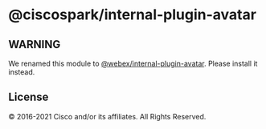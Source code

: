 # @ciscospark/internal-plugin-avatar

## WARNING

We renamed this module to
[@webex/internal-plugin-avatar](https://www.npmjs.com/package/@webex/internal-plugin-avatar).
Please install it instead.

## License

© 2016-2021 Cisco and/or its affiliates. All Rights Reserved.

